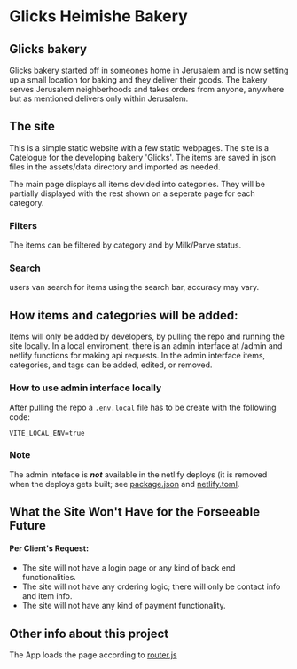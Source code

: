 # Glicks Heimishe Bakery

## Glicks bakery

Glicks bakery started off in someones home in Jerusalem and is now setting up a small location for baking and they deliver their goods.
The bakery serves Jerusalem neighberhoods and takes orders from anyone, anywhere but as mentioned delivers only
within Jerusalem.

## The site

This is a simple static website with a few static webpages.
The site is a Catelogue for the developing bakery 'Glicks'.
The items are saved in json files in the assets/data directory and imported as needed.

The main page displays all items devided into categories.
They will be partially displayed with the rest shown on a seperate page for each category.

### Filters

The items can be filtered by category and by Milk/Parve status.

### Search

users van search for items using the search bar, accuracy may vary.

## How items and categories will be added:

Items will only be added by developers, by pulling the repo and running the site locally.
In a local enviroment, there is an admin interface at /admin and netlify functions for making api requests. In the admin interface items, categories, and tags can be added, edited, or removed.

### How to use admin interface locally

After pulling the repo a `.env.local` file has to be create with the following code:

```.env
VITE_LOCAL_ENV=true
```

### Note

The admin inteface is ***not*** available in the netlify deploys (it is removed
when the deploys gets built; see [package.json](/package.json) and [netlify.toml](/netlify.toml).

## What the Site Won't Have for the Forseeable Future

#### Per Client's Request:

- The site will not have a login page or any kind of back end functionalities.
- The site will not have any ordering logic; there will only be contact info and
  item info.
- The site will not have any kind of payment functionality.

## Other info about this project

The App loads the page according to [router.js](/src/router.js)
